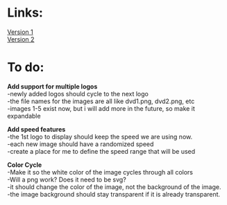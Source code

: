 # Links:  
[Version 1](https://ev-bro.github.io/gpt-html/DVD2/dvd.html)  
[Version 2](https://ev-bro.github.io/gpt-html/DVD2/dvd2.html)  

# To do:
**Add support for multiple logos**  
-newly added logos should cycle to the next logo  
-the file names for the images are all like dvd1.png, dvd2.png, etc  
-images 1-5 exist now, but i will add more in the future, so make it expandable  

**Add speed features**  
-the 1st logo to display should keep the speed we are using now.  
-each new image should have a randomized speed  
-create a place for me to define the speed range that will be used  

**Color Cycle**  
-Make it so the white color of the image cycles through all colors  
-Will a png work? Does it need to be svg?  
-it should change the color of the image, not the background of the image.  
-the image background should stay transparent if it is already transparent.  
